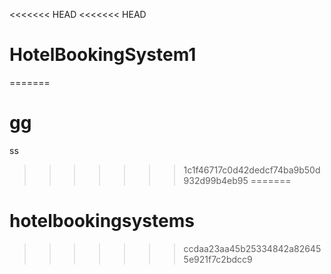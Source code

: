 <<<<<<< HEAD
<<<<<<< HEAD
# HotelBookingSystem1
=======
# gg
ss
>>>>>>> 1c1f46717c0d42dedcf74ba9b50d932d99b4eb95
=======
# hotelbookingsystems
>>>>>>> ccdaa23aa45b25334842a826455e921f7c2bdcc9
